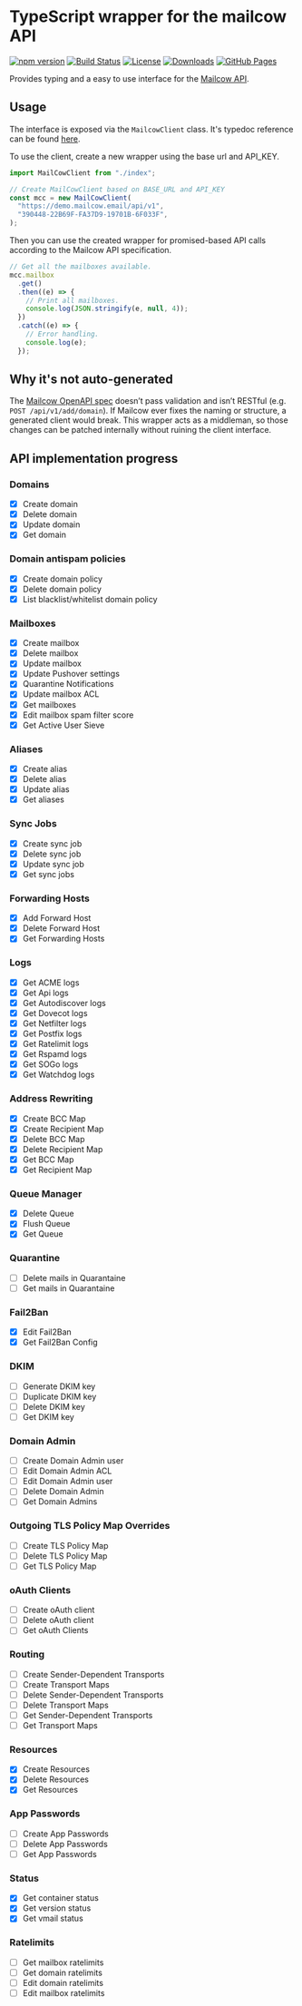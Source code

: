 
# TypeScript wrapper for the mailcow API
[![npm version](https://img.shields.io/npm/v/ts-mailcow-api)](https://www.npmjs.com/package/ts-mailcow-api)
[![Build Status](https://github.com/JustSamuel/ts-mailcow-api/actions/workflows/lint-and-build.yml/badge.svg)](https://github.com/JustSamuel/ts-mailcow-api/actions/workflows/lint-and-build.yml)
[![License](https://img.shields.io/npm/l/ts-mailcow-api)](https://github.com/JustSamuel/ts-mailcow-api/blob/main/LICENSE)
[![Downloads](https://img.shields.io/npm/dt/ts-mailcow-api)](https://www.npmjs.com/package/ts-mailcow-api)
[![GitHub Pages](https://img.shields.io/badge/view-GitHub%20Pages-blue?logo=github)](https://justsamuel.github.io/ts-mailcow-api/classes/MailcowClient.html)

Provides typing and a easy to use interface for the [Mailcow API](https://mailcow.docs.apiary.io/#).

## Usage

The interface is exposed via the `MailcowClient` class. It's typedoc reference can be found [here](https://justsamuel.github.io/ts-mailcow-api/classes/MailcowClient.html).

To use the client, create a new wrapper using the base url and API_KEY.

```ts
import MailCowClient from "./index";

// Create MailCowClient based on BASE_URL and API_KEY
const mcc = new MailCowClient(
  "https://demo.mailcow.email/api/v1",
  "390448-22B69F-FA37D9-19701B-6F033F",
);
```

Then you can use the created wrapper for promised-based API calls according to the Mailcow API specification.

```ts
// Get all the mailboxes available.
mcc.mailbox
  .get()
  .then((e) => {
    // Print all mailboxes.
    console.log(JSON.stringify(e, null, 4));
  })
  .catch((e) => {
    // Error handling.
    console.log(e);
  });
```

## Why it's not auto-generated

The [Mailcow OpenAPI spec](https://github.com/mailcow/mailcow-dockerized/blob/master/data/web/api/openapi.yaml) doesn’t pass validation and isn’t RESTful (e.g. `POST /api/v1/add/domain`).
If Mailcow ever fixes the naming or structure, a generated client would break.
This wrapper acts as a middleman, so those changes can be patched internally without ruining the client interface.


## API implementation progress

### Domains

- [x] Create domain
- [x] Delete domain
- [x] Update domain
- [x] Get domain

### Domain antispam policies

- [x] Create domain policy
- [x] Delete domain policy
- [x] List blacklist/whitelist domain policy

### Mailboxes

- [x] Create mailbox
- [x] Delete mailbox
- [x] Update mailbox
- [x] Update Pushover settings
- [x] Quarantine Notifications
- [x] Update mailbox ACL
- [x] Get mailboxes
- [x] Edit mailbox spam filter score
- [x] Get Active User Sieve

### Aliases

- [x] Create alias
- [x] Delete alias
- [x] Update alias
- [x] Get aliases

### Sync Jobs

- [x] Create sync job
- [x] Delete sync job
- [x] Update sync job
- [x] Get sync jobs

### Forwarding Hosts

- [x] Add Forward Host
- [x] Delete Forward Host
- [x] Get Forwarding Hosts

### Logs

- [x] Get ACME logs
- [x] Get Api logs
- [x] Get Autodiscover logs
- [x] Get Dovecot logs
- [x] Get Netfilter logs
- [x] Get Postfix logs
- [x] Get Ratelimit logs
- [x] Get Rspamd logs
- [x] Get SOGo logs
- [x] Get Watchdog logs

### Address Rewriting

- [x] Create BCC Map
- [x] Create Recipient Map
- [x] Delete BCC Map
- [x] Delete Recipient Map
- [x] Get BCC Map
- [x] Get Recipient Map

### Queue Manager

- [x] Delete Queue
- [x] Flush Queue
- [x] Get Queue

### Quarantine

- [ ] Delete mails in Quarantaine
- [ ] Get mails in Quarantaine

### Fail2Ban

- [x] Edit Fail2Ban
- [x] Get Fail2Ban Config

### DKIM

- [ ] Generate DKIM key
- [ ] Duplicate DKIM key
- [ ] Delete DKIM key
- [ ] Get DKIM key

### Domain Admin

- [ ] Create Domain Admin user
- [ ] Edit Domain Admin ACL
- [ ] Edit Domain Admin user
- [ ] Delete Domain Admin
- [ ] Get Domain Admins

### Outgoing TLS Policy Map Overrides

- [ ] Create TLS Policy Map
- [ ] Delete TLS Policy Map
- [ ] Get TLS Policy Map

### oAuth Clients

- [ ] Create oAuth client
- [ ] Delete oAuth client
- [ ] Get oAuth Clients

### Routing

- [ ] Create Sender-Dependent Transports
- [ ] Create Transport Maps
- [ ] Delete Sender-Dependent Transports
- [ ] Delete Transport Maps
- [ ] Get Sender-Dependent Transports
- [ ] Get Transport Maps

### Resources

- [x] Create Resources
- [x] Delete Resources
- [x] Get Resources

### App Passwords

- [ ] Create App Passwords
- [ ] Delete App Passwords
- [ ] Get App Passwords

### Status

- [x] Get container status
- [x] Get version status
- [x] Get vmail status

### Ratelimits

- [ ] Get mailbox ratelimits
- [ ] Get domain ratelimits
- [ ] Edit domain ratelimits
- [ ] Edit mailbox ratelimits
